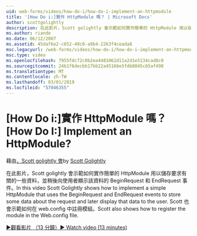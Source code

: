 ```yaml
---
uid: web-forms/videos/how-do-i/how-do-i-implement-an-httpmodule
title: '[How Do i:]實作 HttpModule 嗎？ | Microsoft Docs'
author: scottgolightly
description: 在此影片，Scott golightly 會示範如何實作簡單的 HttpModule 用以儲存 reques 有關的一些資料 BeginRequest 和 EndRequest 事件...
ms.author: riande
ms.date: 06/12/2007
ms.assetid: 45daf6e2-c652-49c0-a9b4-2263f4ceada8
msc.legacyurl: /web-forms/videos/how-do-i/how-do-i-implement-an-httpmodule
msc.type: video
ms.openlocfilehash: 7955fdc72c0b2ee4481062d11a2d1e5134cad8c0
ms.sourcegitcommit: 24b1f6decbb17bb22a45166e5fdb0845c65af498
ms.translationtype: MT
ms.contentlocale: zh-TW
ms.lasthandoff: 03/01/2019
ms.locfileid: "57046355"
---
```

<a name="how-do-i-implement-an-httpmodule"></a><span data-ttu-id="73b10-104">[How Do i:]實作 HttpModule 嗎？</span><span class="sxs-lookup"><span data-stu-id="73b10-104">[How Do I:] Implement an HttpModule?</span></span>
====================
<span data-ttu-id="73b10-105">藉由[，Scott golightly 會](https://github.com/scottgolightly)</span><span class="sxs-lookup"><span data-stu-id="73b10-105">by [Scott Golightly](https://github.com/scottgolightly)</span></span>

<span data-ttu-id="73b10-106">在此影片，Scott golightly 會示範如何實作簡單的 HttpModule 用以儲存要求有關的一些資料，並稍後向使用者顯示該資料的 BeginRequest 和 EndRequest 事件。</span><span class="sxs-lookup"><span data-stu-id="73b10-106">In this video Scott Golightly shows how to implement a simple HttpModule that uses the BeginRequest and EndRequest events to store some data about the request and later display that data to the user.</span></span> <span data-ttu-id="73b10-107">Scott 也會示範如何在 web.config 中註冊模組。</span><span class="sxs-lookup"><span data-stu-id="73b10-107">Scott also shows how to register the module in the Web.config file.</span></span>

[<span data-ttu-id="73b10-108">&#9654;觀看影片 （13 分鐘）</span><span class="sxs-lookup"><span data-stu-id="73b10-108">&#9654; Watch video (13 minutes)</span></span>](https://channel9.msdn.com/Blogs/ASP-NET-Site-Videos/how-do-i-implement-an-httpmodule)
